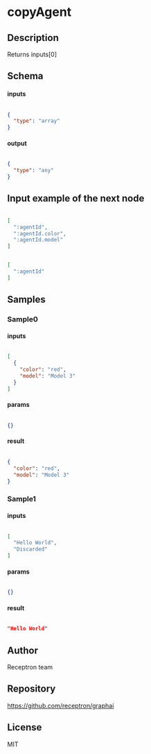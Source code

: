 # copyAgent

## Description

Returns inputs[0]

## Schema

#### inputs

```json

{
  "type": "array"
}

````

#### output

```json

{
  "type": "any"
}

````

## Input example of the next node

```json

[
  ":agentId",
  ":agentId.color",
  ":agentId.model"
]

````
```json

[
  ":agentId"
]

````

## Samples

### Sample0

#### inputs

```json

[
  {
    "color": "red",
    "model": "Model 3"
  }
]

````

#### params

```json

{}

````

#### result

```json

{
  "color": "red",
  "model": "Model 3"
}

````
### Sample1

#### inputs

```json

[
  "Hello World",
  "Discarded"
]

````

#### params

```json

{}

````

#### result

```json

"Hello World"

````

## Author

Receptron team

## Repository

https://github.com/receptron/graphai

## License

MIT

